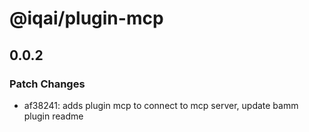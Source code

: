 # @iqai/plugin-mcp

## 0.0.2

### Patch Changes

- af38241: adds plugin mcp to connect to mcp server, update bamm plugin readme
